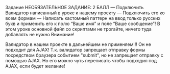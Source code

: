Задание
НЕОБЯЗАТЕЛЬНОЕ ЗАДАНИЕ: 2 БАЛЛ
— Подключить Валидатор написанный в уроке к нашему проекту — Подключить его ко всем формам — Написать кастомный паттерн на ввод только русских букв и применить его к полю “Ваше имя” и поле “Ваше сообщение”!
В этом уроке основной файл со скриптами не трогайте, ничего туда добавлять не нужно
Внимание!

Валидатор в нашем проекте в дальнейшем не применяем!!! Он не подходит для AJAX!
Т.к. валидатор запрещает отправку формы посредством браузера событием "submit", но не запрещает отправку с помощью AJAX.
Но его можно чуть переписать чтобы подходил под AJAX, если будет желание!
